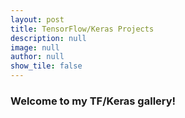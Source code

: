 ```yaml
---
layout: post
title: TensorFlow/Keras Projects
description: null
image: null
author: null
show_tile: false
---
```


<div class="inner">
	<h3>Welcome to my TF/Keras gallery!</h3>
</div>
